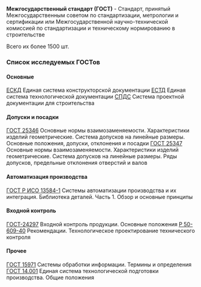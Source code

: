 **Межгосударственный стандарт (ГОСТ)** -  Стандарт, принятый Межгосударственным советом по стандартизации, метрологии и сертификации или Межгосударственной научно-технической комиссией по стандартизации и техническому нормированию в строительстве
 
Всего их более 1500 шт.

### Список исследуемых ГОСТов

#### Основные
[ЕСКД]() Единая система конструкторской документации
[ЕСТД]() Единая система технологической документации
[СПДС]() Система проектной документации для строительства

#### Допуски и посадки
[ГОСТ 25346]() Основные нормы взаимозаменяемости. Характеристики изделий геометрические. Система допусков на линейные размеры. Основные положения, допуски, отклонения и посадки
[ГОСТ 25347]() Основные нормы взаимозаменяемости. Характеристики изделий геометрические. Система допусков на линейные размеры. Ряды допусков, предельные отклонения отверстий и валов


#### Автоматизация производства
[ГОСТ Р ИСО 13584-1]() Системы автоматизации производства и их интеграция. Библиотека деталей. Часть 1. Обзор и основные принципы

#### Входной контроль
[ГОСТ-24297]() Входной контроль продукции. Основные положения
[Р 50-609-40]() Рекомендации. Технологическое проектирование технического контроля

#### Прочее
[ГОСТ 15971]() Системы обработки информации. Термины и определения
[ГОСТ 14.001]() Единая система технологической подготовки производства. Общие положения

